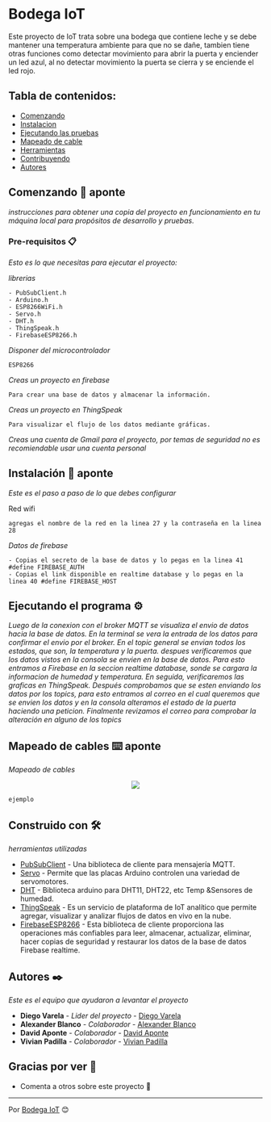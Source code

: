 # Bodega IoT

Este proyecto de IoT trata sobre una bodega que contiene leche y se debe mantener una temperatura ambiente para que no se dañe, tambien tiene otras funciones como detectar movimiento para abrir la puerta y enciender un led azul, al no detectar movimiento la puerta se cierra y se enciende el led rojo.

## Tabla de contenidos:

- [Comenzando](#comenzando)
- [Instalacion](#instalacion)
- [Ejecutando las pruebas](#ejecutando-las-pruebas)
- [Mapeado de cable](#guía-de-instalación)
- [Herramientas](#herramientas)
- [Contribuyendo](#contribuyendo)
- [Autores](#autores)

## Comenzando 🚀 aponte

_instrucciones para obtener una copia del proyecto en funcionamiento en tu máquina local para propósitos de desarrollo y pruebas._

### Pre-requisitos 📋

_Esto es lo que necesitas para ejecutar el proyecto:_

_librerias_

```
- PubSubClient.h
- Arduino.h
- ESP8266WiFi.h
- Servo.h
- DHT.h
- ThingSpeak.h
- FirebaseESP8266.h
```

_Disponer del microcontrolador_

```
ESP8266
```

_Creas un proyecto en firebase_

```
Para crear una base de datos y almacenar la información.
```

_Creas un proyecto en ThingSpeak_

```
Para visualizar el flujo de los datos mediante gráficas.
```

_Creas una cuenta de Gmail para el proyecto, por temas de seguridad no es recomiendable usar una cuenta personal_

## Instalación 🔧 aponte

_Este es el paso a paso de lo que debes configurar_

Red wifi

```
agregas el nombre de la red en la linea 27 y la contraseña en la linea 28
```

_Datos de firebase_

```
- Copias el secreto de la base de datos y lo pegas en la linea 41 #define FIREBASE_AUTH
- Copias el link disponible en realtime database y lo pegas en la linea 40 #define FIREBASE_HOST
```

## Ejecutando el programa ⚙️

_Luego de la conexion con el broker MQTT se visualiza el envio de datos hacia la base de datos._
_En la terminal se vera la entrada de los datos para confirmar el envio por el broker._
_En el topic general se envian todos los estados, que son, la temperatura y la puerta._
_despues verificaremos que los datos vistos en la consola se envien en la base de datos. Para esto entramos a Firebase en la seccion realtime database, sonde se cargara la informacion de humedad y temperatura._
_En seguida, verificaremos las graficas en ThingSpeak._
_Después comprobamos que se esten enviando los datos por los topics, para esto entramos al correo en el cual queremos que se envien los datos y en la consola alteramos el estado de la puerta haciendo una peticion._
_Finalmente revizamos el correo para comprobar la alteración en alguno de los topics_

## Mapeado de cables ⌨️ aponte

_Mapeado de cables_

<p align="center"><img src="https://pm1.narvii.com/6139/7e51d04dfe2d12c33ad3426656d7e8171277c1d3_hq.jpg"/></p>

```
ejemplo
```

## Construido con 🛠️

_herramientas utilizadas_

- [PubSubClient](https://www.arduinolibraries.info/libraries/pub-sub-client) - Una biblioteca de cliente para mensajería MQTT.
- [Servo](https://www.arduinolibraries.info/libraries/servo) - Permite que las placas Arduino controlen una variedad de servomotores.
- [DHT](https://www.arduinolibraries.info/libraries/dht-sensor-library) - Biblioteca arduino para DHT11, DHT22, etc Temp &Sensores de humedad.
- [ThingSpeak](https://www.arduinolibraries.info/libraries/thing-speak) - Es un servicio de plataforma de IoT analítico que permite agregar, visualizar y analizar flujos de datos en vivo en la nube.
- [FirebaseESP8266](https://www.arduinolibraries.info/libraries/firebase-esp8266-client) - Esta biblioteca de cliente proporciona las operaciones más confiables para leer, almacenar, actualizar, eliminar, hacer copias de seguridad y restaurar los datos de la base de datos Firebase realtime.

## Autores ✒️

_Este es el equipo que ayudaron a levantar el proyecto_

- **Diego Varela** - _Lider del proyecto_ - [Diego Varela](https://github.com/varelagrajales)
- **Alexander Blanco** - _Colaborador_ - [Alexander Blanco](https://github.com/BlancoAlex)
- **David Aponte** - _Colaborador_ - [David Aponte](https://github.com/Davidaponte98)
- **Vivian Padilla** - _Colaborador_ - [Vivian Padilla](https://github.com/VivianEstrada)

## Gracias por ver 🎁

- Comenta a otros sobre este proyecto 📢

---

Por [Bodega IoT](https://github.com/BlancoAlex/Proyecto-IOT) 😊
